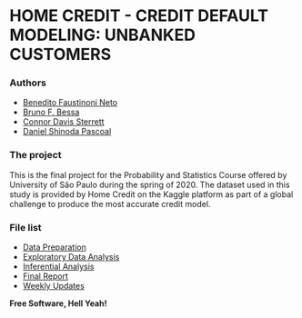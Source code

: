 # HOME CREDIT - CREDIT DEFAULT MODELING: UNBANKED CUSTOMERS

### Authors  
* [Benedito Faustinoni Neto]
* [Bruno F. Bessa]
* [Connor Davis Sterrett]
* [Daniel Shinoda Pascoal]

### The project
This is the final project for the Probability and Statistics Course offered by University of São Paulo during the spring of 2020. The dataset used in this study is provided by Home Credit on the Kaggle platform as part of a global challenge to produce the most accurate credit model.

### File list
* [Data Preparation]
* [Exploratory Data Analysis]
* [Inferential Analysis]
* [Final Report]
* [Weekly Updates]


**Free Software, Hell Yeah!**

[//]: # (These are reference links used in the body of this note and get stripped out when the markdown processor does its job. There is no need to format nicely because it shouldn't be seen. Thanks SO - http://stackoverflow.com/questions/4823468/store-comments-in-markdown-syntax)

   [benedito faustinoni neto]: https://github.com/bfaustinoni
   [bruno f. bessa]: <https://github.com/brunofbessa>
   [connor davis sterrett]: <https://github.com/ConnorSterrett>
   [daniel shinoda pascoal]: <https://github.com/danielshipas>

   [data preparation]: <https://github.com/bfaustinoni/home_credit_repo/tree/main/home_credit/1.Data%20Prep>
   [exploratory data analysis]: <https://github.com/bfaustinoni/home_credit_repo/tree/main/home_credit/2.Análise%20Exploratoria>
   [inferential analysis]: <https://github.com/bfaustinoni/home_credit_repo/tree/main/home_credit/3.Análise%20Inferencial>
   [final report]: <https://github.com/bfaustinoni/home_credit_repo/blob/main/home_credit/4.Relatorio/PROJECT_REPORT_CREDIT_DEFAULT_UNDERBANKED.pdf>
   [weekly updates]: <https://github.com/bfaustinoni/home_credit_repo/tree/main/home_credit/Weekly%20Updates>

